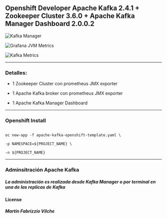## Openshift Developer Apache Kafka 2.4.1 + Zookeeper Cluster 3.6.0 + Apache Kafka Manager Dashboard 2.0.0.2

  
![Kafka Manager](/images/manager.png)

![Grafana JVM Metrics](/images/jvm_dashboard.png)

![Kafka Metrics](/images/kafka_metrics.jpg)

------------------------------------------------

  

### Detalles:

  

- 1 Zookeeper Cluster con prometheus JMX exporter

  

- 1 Apache Kafka broker con prometheus JMX exporter

  

- 1 Apache Kafka Manager Dashboard


------------------------------------------------

### Openshift Install

  

```console

oc new-app -f apache-kafka-openshift-template.yaml \

-p NAMESPACE=${PROJECT_NAME} \

-n ${PROJECT_NAME}

```
------------------------------------------------

### Adminsitración Apache Kafka

  

##### La administración es realizada desde Kafka Manager o por terminal en una de las replicas de Kafka

#### License

##### Martin Fabrizzio Vilche
